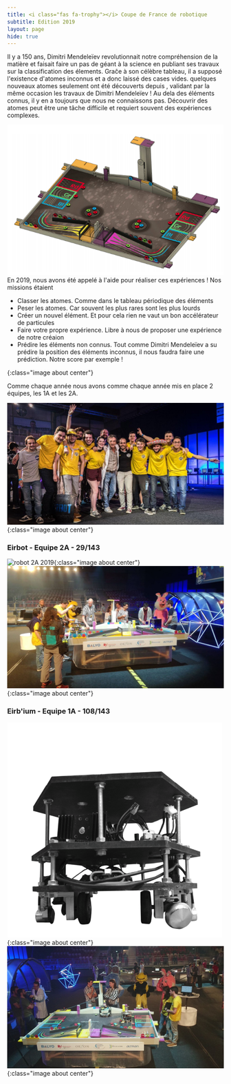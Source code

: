 ```yaml
---
title: <i class="fas fa-trophy"></i> Coupe de France de robotique
subtitle: Edition 2019
layout: page
hide: true
---
```


Il y a 150 ans, Dimitri Mendeleïev revolutionnait notre compréhension de la
matière et faisait faire un pas de géant à la science en publiant ses travaux
sur la classification des élements. Graĉe à son célèbre tableau, il a supposé
l'existence d'atomes inconnus et a donc laissé des cases vides. quelques
nouveaux atomes seulement ont été découverts depuis , validant par la même
occasion les travaux de Dimitri Mendeleïev ! Au dela des éléments connus, il y
en a toujours que nous ne connaissons pas. Découvrir des atomes peut être une
tâche difficile et requiert souvent des expériences complexes.

![table2019] En 2019, nous avons été appelé à l'aide pour réaliser ces expériences ! Nos
missions étaient

+ Classer les atomes. Comme dans le tableau périodique des éléments
+ Peser les atomes. Car souvent les plus rares sont les plus lourds
+ Créer un nouvel élément. Et pour cela rien ne vaut un bon accélérateur de
  particules
+ Faire votre propre expérience. Libre à nous de proposer une expérience de
  notre créaion
+ Prédire les éléments non connus. Tout comme Dimitri Mendeleïev a su prédire la
  position des éléments inconnus, il nous faudra faire une prédiction. Notre
  score par exemple ! 

[table2019]:/assets/images/table2019.png
{:class="image about center"}

Comme chaque année nous avons comme chaque année mis en place 2 équipes, les 1A
et les 2A.

![team](/assets/images/team.png){:class="image about center"}
 
### Eirbot - Equipe 2A - 29/143

![robot 2A 2019](/assets/images/2A2018.png){:class="image about center"}
![coupe 2A 2019](/assets/images/coupe2A2019.jpg){:class="image about center"}

### Eirb'ium - Equipe 1A - 108/143

![robot 1A 2019](/assets/images/1A2018_2.png){:class="image about center"}
![coupe 1A 2019](/assets/images/coupe1A2019.jpg){:class="image about center"}

